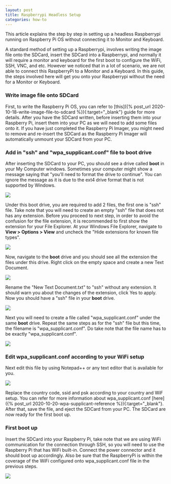 ```yaml
---
layout: post  
title: Raspberrypi Headless Setup  
categories: how-to
---
```


This article explains the step by step in setting up a headless Raspberrypi running on Raspberry Pi OS without connecting it to Monitor and Keyboard.

A standard method of setting up a Raspberrypi, involves writing the image file onto the SDCard, insert the SDCard into a Raspberrypi, and normally it will require a monitor and keyboard for the first boot to configure the WiFi, SSH, VNC, and etc. However we noticed that in a lot of scenario, we are not able to connect this RaspberryPi to a Monitor and a Keyboard. In this guide, the steps involved here will get you onto your Raspberrypi without the need for a Monitor or Keyboard.

### Write image file onto SDCard

First, to write the Raspberry Pi OS, you can refer to [this]({% post_url 2020-10-18-write-image-file-to-sdcard %}){:target="_blank"} guide for more details. After you have the SDCard written, before inserting them into your Raspberry Pi, insert them into your PC as we will need to add some files onto it. If you have just completed the Raspberry Pi Imager, you might need to remove and re-insert the SDCard as the Raspberry Pi Imager will automatically unmount your SDCard from your PC.

### Add in "ssh" and "wpa_supplicant.conf" file to boot drive

After inserting the SDCard to your PC, you should see a drive called **boot** in your My Computer windows. Sometimes your computer might show a message saying that "you'll need to format the drive to continue". You can ignore the message as it is due to the ext4 drive format that is not supported by Windows. 

<img src="https://docs.google.com/drawings/d/e/2PACX-1vT8Ps9XrejP3eaSNwkRJtHIiLVlUAAIFas6P7HwqolSN0rQC6_ymys5gimbUh_soIQc2msPy6fEBXZa/pub?w=960&amp;h=649">

Under this boot drive, you are required to add 2 files, the first one is "ssh" file. Take note that you will need to create an empty "ssh" file that does not has any extension. Before you proceed to next step, in order to avoid the confusion for the file extension, it is recommended to first show the extension for your File Explorer. At your Windows File Explorer, navigate to **View > Options > View** and uncheck the "Hide extensions for known file types".

<img src="https://docs.google.com/drawings/d/e/2PACX-1vSpW2QSNeUBCCOdYqC8jWMRQycIRu8q461NgreE59E1TjFtQwbfcG4usSScze1AEZz66M4S9QidsQyo/pub?w=866&amp;h=879">

Now, navigate to the **boot** drive and you should see all the extension the files under this drive. Right click on the empty space and create a new Text Document.

<img src="https://docs.google.com/drawings/d/e/2PACX-1vQjD-fR037WIqEFvZLKz31Q5heCUhJ57n4jNbF-WMBpfDrOUus4tk3M6ToYSKao7BKcH92J1xuf2iGQ/pub?w=916&amp;h=715">

Rename the "New Text Document.txt" to "ssh" without any extension. It should warn you about the changes of the extension, click Yes to apply. Now you should have a "ssh" file in your **boot** drive.

<img src="https://docs.google.com/drawings/d/e/2PACX-1vSyit-ZfBRrWScrQIlIB4PxBn3xl5HwxwBqCh5exPJEtcZTLX2ip-B2fqX8j7fWdt89qlK7Vb6VjruP/pub?w=944&amp;h=1105">

Next you will need to create a file called "wpa_supplicant.conf" under the same **boot** drive. Repeat the same steps as for the "ssh" file but this time, the filename is "wpa_supplicant.conf". Do take note that the file name has to be exactly "wpa_supplicant.conf".

<img src="https://docs.google.com/drawings/d/e/2PACX-1vRE5LHmb5K_hO8k5xwUEnUy3hsRG9Qiz1PgWE7ca2Cvn8AIspjnhRE_8iflko1LIDjeE8E55l2_5H3f/pub?w=958&amp;h=494">

### Edit wpa_supplicant.conf according to your WiFi setup

Next edit this file by using Notepad++ or any text editor that is available for you.

<img src="https://docs.google.com/drawings/d/e/2PACX-1vTgmRY23d1E_sCSSbEjyloZ7EjDoXlgalyrww2BbmBjj7zwfZae95pyLwUwMB3EGqx-4hJdTxWp2GJa/pub?w=958&amp;h=612">

Replace the country code, ssid and psk according to your country and WiF setup. You can refer for more information about wpa_supplicant.conf [here]({% post_url 2020-10-20-wpa-supplicant-reference %}){:target="_blank"}. After that, save the file, and eject the SDCard from your PC. The SDCard are now ready for the first boot up.

### First boot up

Insert the SDCard into your Raspberry Pi, take note that we are using WiFi communication for the connection through SSH, so you will need to use the Raspberry Pi that has WiFi built-in. Connect the power connector and it should boot up accordingly. Also be sure that the RaspberryPi is within the coverage of the WiFi configured onto wpa_supplicant.conf file in the previous steps. 

<img src="https://docs.google.com/drawings/d/e/2PACX-1vQuabd-FJcBRaIX1-7At3weWDDbkIklNHnnzbDQCYMMNWc0xXHIFWt5636YYDSACNjU0pN_6QlWV2Ie/pub?w=817&amp;h=696">




